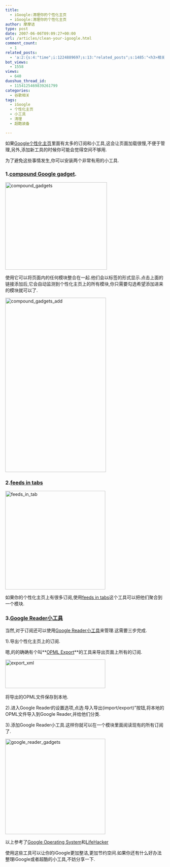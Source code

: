 ```yaml
---
title:
  - iGoogle:清理你的个性化主页
  - iGoogle:清理你的个性化主页
author: 摩摩诘
type: post
date: 2007-06-06T09:09:27+00:00
url: /articles/clean-your-igoogle.html
comment_count:
  - 1
related_posts:
  - 'a:2:{s:4:"time";i:1224889697;s:13:"related_posts";s:1485:"<h3>相关日志</h3><ul class="related_post"><li><a href="http://www.digglife.cn/articles/igoogle%e7%bb%99%e4%bd%a0%e7%9a%84igoogle%e5%8a%a0%e4%b8%8a%e4%be%bf%e7%ad%be.html" title="iGoogle:给你的iGoogle加上便签">iGoogle:给你的iGoogle加上便签</a></li><li><a href="http://www.digglife.cn/articles/%e4%bd%bf%e7%94%a8greasemonkey%e4%b8%aa%e6%80%a7%e5%8c%96%e4%bd%a0%e7%9a%84igoogle.html" title="使用Greasemonkey个性化你的iGoogle">使用Greasemonkey个性化你的iGoogle</a></li><li><a href="http://www.digglife.cn/articles/can-not-modify-category-slug.html" title="Wordpress无法编辑分类缩略名(Slug)的解决">Wordpress无法编辑分类缩略名(Slug)的解决</a></li><li><a href="http://www.digglife.cn/articles/clean-up-desktop-improve-productivity-2.html" title="彻底清空桌面,让启动程序更加高效Part.2">彻底清空桌面,让启动程序更加高效Part.2</a></li><li><a href="http://www.digglife.cn/articles/clean-up-desktop-improve-productivity-1.html" title="彻底清空桌面,让启动程序更加高效Part.1">彻底清空桌面,让启动程序更加高效Part.1</a></li><li><a href="http://www.digglife.cn/articles/google-apps-firefox-sidebar.html" title="集装:在Firefox侧边栏载入Google应用">集装:在Firefox侧边栏载入Google应用</a></li><li><a href="http://www.digglife.cn/articles/how-to-install-kde40-in-ubuntu.html" title="如何在Ubuntu 7.10下安装KDE 4.0">如何在Ubuntu 7.10下安装KDE 4.0</a></li></ul>";}'
bot_views:
  - 1558
views:
  - 640
duoshuo_thread_id:
  - 1154125469839261799
categories:
  - 谷歌相关
tags:
  - iGoogle
  - 个性化主页
  - 小工具
  - 清理
  - 超酷装备

---
```

如果<a target="_blank" href="http://www.google.com/ig">Google个性化主页</a>里面有太多的订阅和小工具,这会让页面加载很慢,不便于管理,另外,添加新工具的时候你可能会觉得空间不够用.

为了避免这些事情发生,你可以安装两个非常有用的小工具.

### 1.[compound Google gadget][1].

<a atomicselection="true" href="https://www.digglife.net/wp-content/uploads/3/379/2007/06/compound-gadgets.png"><img width="320" src="http://digglife.qiniudn.com/wp-content/uploads/3/379/2007/06/compound-gadgets-thumb.png" alt="compound_gadgets" height="275" /></a>

使用它可以将页面内的任何模块整合在一起.他们会以标签的形式显示.点击上面的链接添加后,它会自动监测到个性化主页上的所有模块,你只需要勾选希望添加进来的模块就可以了.

<!--more-->

<a atomicselection="true" href="https://www.digglife.net/wp-content/uploads/3/379/2007/06/compound-gadgets-add.png"><img width="317" src="http://digglife.qiniudn.com/wp-content/uploads/3/379/2007/06/compound-gadgets-add-thumb.png" alt="compound_gadgets_add" height="548" /></a>

### 2.<a target="_blank" href="http://www.google.com/ig/directory?root=%2Fig&dpos=top&num=24&url=http://www.google.com/ig/modules/feeds_tabs.xml">feeds in tabs</a>

<a atomicselection="true" href="https://www.digglife.net/wp-content/uploads/3/379/2007/06/feeds-in-tab.png"><img width="315" src="http://digglife.qiniudn.com/wp-content/uploads/3/379/2007/06/feeds-in-tab-thumb.png" alt="feeds_in_tab" height="310" /></a>

如果你的个性化主页上有很多订阅,使用<a target="_blank" href="http://www.google.com/ig/directory?root=%2Fig&dpos=top&num=24&url=http://www.google.com/ig/modules/feeds_tabs.xml">feeds in tabs</a>这个工具可以把他们聚合到一个模块.

### 3.<a target="_blank" href="http://www.google.com/ig/directory?url=reader.xml">Google Reader小工具</a>

当然,对于订阅还可以使用<a target="_blank" href="http://www.google.com/ig/directory?url=reader.xml">Google Reader小工具</a>来管理.这需要三步完成.

1).导出个性化主页上的订阅.

嗯,的的确确有个叫**<a target="_blank" href="http://www.google.com/ig/add?moduleurl=http%3A//persistent.info/modules/opml-export.xml">OPML Export</a>**的工具来导出页面上所有的订阅.

<a atomicselection="true" href="https://www.digglife.net/wp-content/uploads/3/379/2007/06/export-xml.png"><img width="315" src="http://digglife.qiniudn.com/wp-content/uploads/3/379/2007/06/export-xml-thumb.png" alt="export_xml" height="90" /></a> 

将导出的OPML文件保存到本地.

2).进入Google Reader的设置选项,点选:导入导出(import/export)&#8221;按钮,将本地的OPML文件导入到Google Reader,并给他们分类.

3).添加Google Reader小工具.这样你就可以在一个模块里面阅读现有的所有订阅了.

<a atomicselection="true" href="https://www.digglife.net/wp-content/uploads/3/379/2007/06/google-reader-gadgets.png"><img width="315" src="http://digglife.qiniudn.com/wp-content/uploads/3/379/2007/06/google-reader-gadgets-thumb.png" alt="google_reader_gadgets" height="300" /></a>

以上参考了<a target="_blank" href="http://googlesystem.blogspot.com/2007/06/declutter-igoogle.html">Google Operating System</a>和<a target="_blank" href="http://www.lifehacker.com/software/igoogle/clean-up-your-homepage-with-the-compound-gadget-265718.php">LifeHacker</a>

使用这些工具可以让你的iGoogle更加整洁,更加节约空间.如果你还有什么好办法整理iGoogle或者超酷的小工具,不妨分享一下.

 [1]: http://www.google.com/ig/directory?url=compound.xml